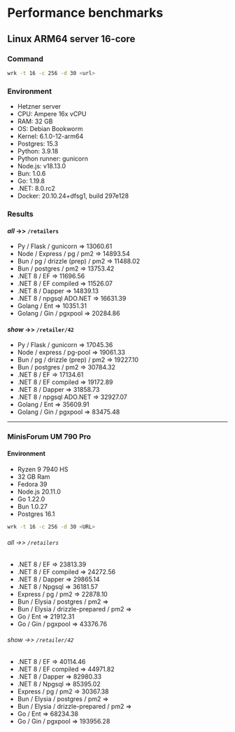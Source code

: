 # Performance benchmarks

## Linux ARM64 server 16-core

### Command

```bash
wrk -t 16 -c 256 -d 30 <url>
```

### Environment

- Hetzner server
- CPU: Ampere 16x vCPU
- RAM: 32 GB
- OS: Debian Bookworm
- Kernel: 6.1.0-12-arm64
- Postgres: 15.3
- Python: 3.9.18
- Python runner: gunicorn
- Node.js: v18.13.0
- Bun: 1.0.6
- Go: 1.19.8
- .NET: 8.0.rc2
- Docker: 20.10.24+dfsg1, build 297e128

### Results

#### _all_ ->> `/retailers`

- Py / Flask / gunicorn => 13060.61
- Node / Express / pg / pm2 => 14893.54
- Bun / pg / drizzle (prep) / pm2 => 11488.02
- Bun / postgres / pm2 => 13753.42
- .NET 8 / EF => 11696.56
- .NET 8 / EF compiled => 11526.07
- .NET 8 / Dapper => 14839.13
- .NET 8 / npgsql ADO.NET => 16631.39
- Golang / Ent => 10351.31
- Golang / Gin / pgxpool => 20284.86

#### _show_ ->> `/retailer/42`

- Py / Flask / gunicorn => 17045.36
- Node / express / pg-pool => 19061.33
- Bun / pg / drizzle (prep) / pm2 => 19227.10 
- Bun / postgres / pm2 => 30784.32 
- .NET 8 / EF => 17134.61
- .NET 8 / EF compiled => 19172.89
- .NET 8 / Dapper => 31858.73
- .NET 8 / npgsql ADO.NET => 32927.07
- Golang / Ent => 35609.91
- Golang / Gin / pgxpool => 83475.48

---


### MinisForum UM 790 Pro

#### Environment

* Ryzen 9 7940 HS
* 32 GB Ram
* Fedora 39
* Node.js 20.11.0
* Go 1.22.0
* Bun 1.0.27
* Postgres 16.1

```bash
wrk -t 16 -c 256 -d 30 <URL>
```

###### _all_ ->> `/retailers`

- .NET 8 / EF => 23813.39
- .NET 8 / EF compiled => 24272.56
- .NET 8 / Dapper => 29865.14
- .NET 8 / Npgsql => 36181.57
- Express / pg / pm2 => 22878.10
- Bun / Elysia / postgres / pm2 => 
- Bun / Elysia / drizzle-prepared / pm2 => 
- Go / Ent => 21912.31
- Go / Gin / pgxpool => 43376.76

###### _show_ ->> `/retailer/42`

- .NET 8 / EF => 40114.46
- .NET 8 / EF compiled => 44971.82
- .NET 8 / Dapper => 82980.33
- .NET 8 / Npgsql => 85395.02
- Express / pg / pm2 => 30367.38
- Bun / Elysia / postgres / pm2 =>
- Bun / Elysia / drizzle-prepared / pm2 => 
- Go / Ent => 68234.38
- Go / Gin / pgxpool => 193956.28

